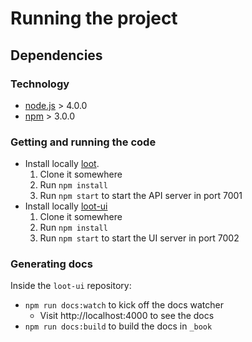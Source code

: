 # Running the project

## Dependencies

### Technology

* [node.js](https://nodejs.org/) > 4.0.0
* [npm](https://docs.npmjs.com/getting-started/installing-node) > 3.0.0

### Getting and running the code

* Install locally [loot](https://github.com/joakin/loot).
  1. Clone it somewhere
  2. Run `npm install`
  3. Run `npm start` to start the API server in port 7001
* Install locally [loot-ui](https://github.com/joakin/loot-ui)
  1. Clone it somewhere
  2. Run `npm install`
  3. Run `npm start` to start the UI server in port 7002

### Generating docs

Inside the `loot-ui` repository:

* `npm run docs:watch` to kick off the docs watcher
  * Visit http://localhost:4000 to see the docs
* `npm run docs:build` to build the docs in `_book`

